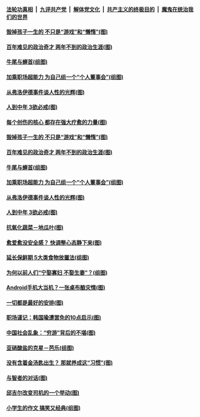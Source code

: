 

####  [法轮功真相](../../../../basic/blob/master/README.md?t=06120002) &nbsp;|&nbsp; [九评共产党](../../../../9ping.md/blob/master/README.md?t=06120002) &nbsp;|&nbsp; [解体党文化](../../../../jtdwh.md/blob/master/README.md?t=06120002)  &nbsp;|&nbsp; [共产主义的终极目的](../../../../gczydzjmd.md/blob/master/README.md?t=06120002) &nbsp;|&nbsp; [魔鬼在统治我们的世界](../../../../mgztzwmdsj.md/blob/master/README.md?t=06120002) 

#### [毁掉孩子一生的 不只是“游戏”和“懒惰”(图)](../pages/p8/936181.md?t=06120002) 

#### [百年难见的政治奇才 两年不到的政治生涯(图)](../pages/p8/936129.md?t=06120002) 

#### [牛尾与蝉首(组图)](../pages/p8/935510.md?t=06120002) 

#### [加乘职场超能力 为自己组一个“个人董事会”(组图)](../pages/p8/936086.md?t=06120002) 

#### [从弗洛伊德事件谈人性的光辉(图)](../pages/p8/936002.md?t=06120002) 

#### [人到中年 3欲必戒(图)](../pages/p8/936021.md?t=06120002) 

#### [每个创伤的核心 都存在强大疗愈的力量(图)](../pages/p8/936197.md?t=06120002) 

#### [毁掉孩子一生的 不只是“游戏”和“懒惰”(图)](../pages/p8/936181.md?t=06120002) 

#### [百年难见的政治奇才 两年不到的政治生涯(图)](../pages/p8/936129.md?t=06120002) 

#### [牛尾与蝉首(组图)](../pages/p8/935510.md?t=06120002) 

#### [加乘职场超能力 为自己组一个“个人董事会”(组图)](../pages/p8/936086.md?t=06120002) 

#### [从弗洛伊德事件谈人性的光辉(图)](../pages/p8/936002.md?t=06120002) 

#### [人到中年 3欲必戒(图)](../pages/p8/936021.md?t=06120002) 

#### [抗氧化蔬菜－地瓜叶(图)](../pages/p8/935783.md?t=06120002) 

#### [愈爱愈没安全感？ 快调整心态静下来(图)](../pages/p8/936011.md?t=06120002) 

#### [延长保鲜期 5大类食物放置法(组图)](../pages/p8/935958.md?t=06120002) 

#### [为何以前人们“宁娶寡妇 不娶生妻”？(组图)](../pages/p8/935880.md?t=06120002) 

#### [Android手机大当机？一张桌布酿灾情(图)](../pages/p8/935508.md?t=06120002) 

#### [一切都是最好的安排(图)](../pages/p8/926034.md?t=06120002) 

#### [职场谨记：韩国瑜遭罢免的10点启示(图)](../pages/p8/935764.md?t=06120002) 

#### [中国社会乱象：“穷游”背后的不堪(图)](../pages/p8/935776.md?t=06120002) 

#### [亚硝酸盐的克星－芭乐(组图)](../pages/p8/935678.md?t=06120002) 

#### [没有含着金汤匙出生？ 那就养成这“习惯”(图)](../pages/p8/935774.md?t=06120002) 

#### [与智者的对话(图)](../pages/p8/935713.md?t=06120002) 

#### [邱吉尔改变司机的一个举动(图)](../pages/p8/935314.md?t=06120002) 

#### [小学生的作文 搞笑又经典(组图)](../pages/p8/935564.md?t=06120002) 

